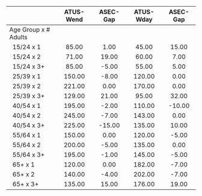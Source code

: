 
|                      |    ATUS-Wend |     ASEC-Gap |    ATUS-Wday |     ASEC-Gap |
| -------------------- | :----------: | :----------: | :----------: | :----------: |
| Age Group x # Adults |              |              |              |              |
| &nbsp;&nbsp;15/24 x 1 |        85.00 |         1.00 |        45.00 |        15.00 |
| &nbsp;&nbsp;15/24 x 2 |        71.00 |        19.00 |        60.00 |         7.00 |
| &nbsp;&nbsp;15/24 x 3+ |        85.00 |        -5.00 |        55.00 |         5.00 |
| &nbsp;&nbsp;25/39 x 1 |       150.00 |        -8.00 |       120.00 |         0.00 |
| &nbsp;&nbsp;25/39 x 2 |       221.00 |         0.00 |       170.00 |         0.00 |
| &nbsp;&nbsp;25/39 x 3+ |       129.00 |        21.00 |        95.00 |        32.00 |
| &nbsp;&nbsp;40/54 x 1 |       195.00 |        -2.00 |       110.00 |       -10.00 |
| &nbsp;&nbsp;40/54 x 2 |       245.00 |        -7.00 |       143.00 |         0.00 |
| &nbsp;&nbsp;40/54 x 3+ |       225.00 |       -15.00 |       135.00 |        10.00 |
| &nbsp;&nbsp;55/64 x 1 |       150.00 |         0.00 |       120.00 |        -5.00 |
| &nbsp;&nbsp;55/64 x 2 |       200.00 |        -5.00 |       135.00 |         0.00 |
| &nbsp;&nbsp;55/64 x 3+ |       195.00 |        -1.00 |       145.00 |        -5.00 |
| &nbsp;&nbsp;65+ x 1  |       120.00 |         0.00 |       182.00 |        -7.00 |
| &nbsp;&nbsp;65+ x 2  |       140.00 |        -4.00 |       202.00 |        -7.00 |
| &nbsp;&nbsp;65+ x 3+ |       135.00 |        15.00 |       176.00 |        19.00 |

